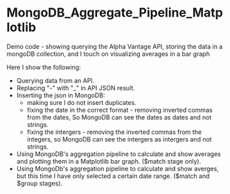 # MongoDB_Aggregate_Pipeline_Matplotlib
Demo code - showing querying the Alpha Vantage API, storing the data in a mongoDB collection, and I touch on visualizing averages in a bar graph

Here I show the following: 

- Querying data from an API.
- Replacing "-" with "_" in API JSON result. 
- Inserting the json in MongoDB:
  - making sure I do not insert duplicates.
  - fixing the date in the correct format - removing inverted commas from the dates, So MongoDB can see the dates as dates and not strings. 
  - fixing the intergers - removing the inverted commas from the integers, so MongoDB can see the intergers as intergers and not strings. 
- Using MongoDB's aggregation pipeline to calculate and show averages and plotting them in a Matplotlib bar graph. ($match stage only).
- Using MongoDb's aggregation pipeline to calculate and show averges, but this time I have only selected a certain date range. ($match and $group stages).
